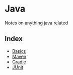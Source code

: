 # Java

Notes on anything java related

## Index

* [Basics](basics.md)
* [Maven](maven.md)
* [Gradle](gradle.md)
* [JUnit](junit.md)
